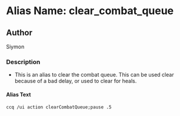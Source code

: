 # Alias Name: clear_combat_queue

## Author
Siymon

### Description
- This is an alias to clear the combat queue. This can be used clear because of a bad delay, or used to clear for heals.

#### Alias Text

```text
ccq /ui action clearCombatQueue;pause .5
```

